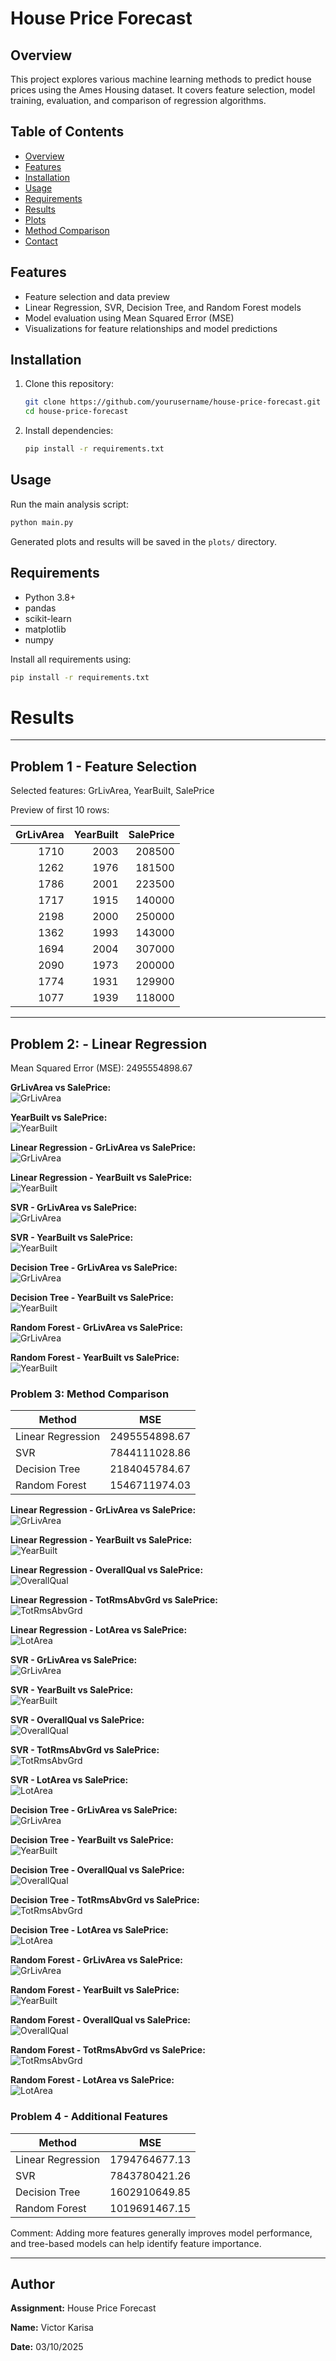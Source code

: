 
# House Price Forecast

## Overview
This project explores various machine learning methods to predict house prices using the Ames Housing dataset. It covers feature selection, model training, evaluation, and comparison of regression algorithms.

## Table of Contents
- [Overview](#overview)
- [Features](#features)
- [Installation](#installation)
- [Usage](#usage)
- [Requirements](#requirements)
- [Results](#results)
- [Plots](#plots)
- [Method Comparison](#method-comparison)
- [Contact](#contact)

## Features
- Feature selection and data preview
- Linear Regression, SVR, Decision Tree, and Random Forest models
- Model evaluation using Mean Squared Error (MSE)
- Visualizations for feature relationships and model predictions

## Installation
1. Clone this repository:
    ```sh
    git clone https://github.com/yourusername/house-price-forecast.git
    cd house-price-forecast
    ```
2. Install dependencies:
    ```sh
    pip install -r requirements.txt
    ```

## Usage
Run the main analysis script:
```sh
python main.py
```
Generated plots and results will be saved in the `plots/` directory.

## Requirements
- Python 3.8+
- pandas
- scikit-learn
- matplotlib
- numpy

Install all requirements using:
```sh
pip install -r requirements.txt
```


# Results
--------
## Problem 1 - Feature Selection
Selected features: GrLivArea, YearBuilt, SalePrice

Preview of first 10 rows:

|   GrLivArea |   YearBuilt |   SalePrice |
|------------:|------------:|------------:|
|        1710 |        2003 |      208500 |
|        1262 |        1976 |      181500 |
|        1786 |        2001 |      223500 |
|        1717 |        1915 |      140000 |
|        2198 |        2000 |      250000 |
|        1362 |        1993 |      143000 |
|        1694 |        2004 |      307000 |
|        2090 |        1973 |      200000 |
|        1774 |        1931 |      129900 |
|        1077 |        1939 |      118000 |

--------

## Problem 2: - Linear Regression
Mean Squared Error (MSE): 2495554898.67

**GrLivArea vs SalePrice:**  
![GrLivArea](plots\problem2_linear_regression_GrLivArea.png)

**YearBuilt vs SalePrice:**  
![YearBuilt](plots\problem2_linear_regression_YearBuilt.png)

**Linear Regression - GrLivArea vs SalePrice:**  
![GrLivArea](plots\problem3_linear_regression_GrLivArea.png)

**Linear Regression - YearBuilt vs SalePrice:**  
![YearBuilt](plots\problem3_linear_regression_YearBuilt.png)

**SVR - GrLivArea vs SalePrice:**  
![GrLivArea](plots\problem3_svr_GrLivArea.png)

**SVR - YearBuilt vs SalePrice:**  
![YearBuilt](plots\problem3_svr_YearBuilt.png)

**Decision Tree - GrLivArea vs SalePrice:**  
![GrLivArea](plots\problem3_decision_tree_GrLivArea.png)

**Decision Tree - YearBuilt vs SalePrice:**  
![YearBuilt](plots\problem3_decision_tree_YearBuilt.png)

**Random Forest - GrLivArea vs SalePrice:**  
![GrLivArea](plots\problem3_random_forest_GrLivArea.png)

**Random Forest - YearBuilt vs SalePrice:**  
![YearBuilt](plots\problem3_random_forest_YearBuilt.png)


### Problem 3: Method Comparison
| Method | MSE |
|--------|------|
| Linear Regression | 2495554898.67 |
| SVR | 7844111028.86 |
| Decision Tree | 2184045784.67 |
| Random Forest | 1546711974.03 |

**Linear Regression - GrLivArea vs SalePrice:**  
![GrLivArea](plots\problem4_linear_regression_GrLivArea.png)

**Linear Regression - YearBuilt vs SalePrice:**  
![YearBuilt](plots\problem4_linear_regression_YearBuilt.png)

**Linear Regression - OverallQual vs SalePrice:**  
![OverallQual](plots\problem4_linear_regression_OverallQual.png)

**Linear Regression - TotRmsAbvGrd vs SalePrice:**  
![TotRmsAbvGrd](plots\problem4_linear_regression_TotRmsAbvGrd.png)

**Linear Regression - LotArea vs SalePrice:**  
![LotArea](plots\problem4_linear_regression_LotArea.png)

**SVR - GrLivArea vs SalePrice:**  
![GrLivArea](plots\problem4_svr_GrLivArea.png)

**SVR - YearBuilt vs SalePrice:**  
![YearBuilt](plots\problem4_svr_YearBuilt.png)

**SVR - OverallQual vs SalePrice:**  
![OverallQual](plots\problem4_svr_OverallQual.png)

**SVR - TotRmsAbvGrd vs SalePrice:**  
![TotRmsAbvGrd](plots\problem4_svr_TotRmsAbvGrd.png)

**SVR - LotArea vs SalePrice:**  
![LotArea](plots\problem4_svr_LotArea.png)

**Decision Tree - GrLivArea vs SalePrice:**  
![GrLivArea](plots\problem4_decision_tree_GrLivArea.png)

**Decision Tree - YearBuilt vs SalePrice:**  
![YearBuilt](plots\problem4_decision_tree_YearBuilt.png)

**Decision Tree - OverallQual vs SalePrice:**  
![OverallQual](plots\problem4_decision_tree_OverallQual.png)

**Decision Tree - TotRmsAbvGrd vs SalePrice:**  
![TotRmsAbvGrd](plots\problem4_decision_tree_TotRmsAbvGrd.png)

**Decision Tree - LotArea vs SalePrice:**  
![LotArea](plots\problem4_decision_tree_LotArea.png)

**Random Forest - GrLivArea vs SalePrice:**  
![GrLivArea](plots\problem4_random_forest_GrLivArea.png)

**Random Forest - YearBuilt vs SalePrice:**  
![YearBuilt](plots\problem4_random_forest_YearBuilt.png)

**Random Forest - OverallQual vs SalePrice:**  
![OverallQual](plots\problem4_random_forest_OverallQual.png)

**Random Forest - TotRmsAbvGrd vs SalePrice:**  
![TotRmsAbvGrd](plots\problem4_random_forest_TotRmsAbvGrd.png)

**Random Forest - LotArea vs SalePrice:**  
![LotArea](plots\problem4_random_forest_LotArea.png)


### Problem 4 - Additional Features
| Method | MSE |
|--------|------|
| Linear Regression | 1794764677.13 |
| SVR | 7843780421.26 |
| Decision Tree | 1602910649.85 |
| Random Forest | 1019691467.15 |

Comment: Adding more features generally improves model performance, and tree-based models can help identify feature importance.


----


## Author

**Assignment:** House Price Forecast

**Name:** Victor Karisa

**Date:** 03/10/2025